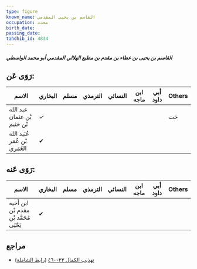 ```yaml
---
type: figure
known_name: القاسم بن يحيى المقدمي
occupation: محدث
birth_date:
passing_date:
tahdhib_id: 4834
---
```

##### القاسم بن يحيى بن عطاء بن مقدم بن مطيع الهلالي المقدمي أبو محمد الواسطي

## رَوَى عَن:
| الاسم                          | البخاري | مسلم | الترمذي | النسائي | ابن ماجه | أبي داود | Others |
| ------------------------------ | ------- | ---- | ------- | ------- | -------- | -------- | ------ |
| عبد الله بْن عثمان بْن خثيم    | ✓       |      |         |         |          |          | خت     |
| عُبَيد الله بْن عُمَر العُمَري | ✔       |      |         |         |          |          |        |
## رَوَى عَنه:
| الاسم                                  | البخاري | مسلم | الترمذي | النسائي | ابن ماجه | أبي داود | Others |
| -------------------------------------- | ------- | ---- | ------- | ------- | -------- | -------- | ------ |
| ابن أخيه مقدم بْن مُحَمَّد بْن يَحْيَى | ✔       |      |         |         |          |          |        |
## مراجع
- [تهذيب الكمال ٢٣-٤٦٠](obsidian://open?vault=Tahdhib-al-Kamal&file=Figures/٤٨٣٤-القاسم%20بن%20يحيى%20بن%20عطاء%20بن%20مقدم%20بن%20مطيع%20الهلالي%20المقدمي%20أبو%20محمد%20الواسطي) ([رابط الشاملة](https://shamela.ws/book/3722/12347))